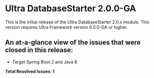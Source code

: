 # Ultra DatabaseStarter 2.0.0-GA

This is the initial release of the Ultra DatabaseStarter 2.0.x module. This version requires Ultra Framework version 6.0.0-GA or higher.

## An at-a-glance view of the issues that were closed in this release:

- Target Spring Boot 2 and Java 8

**Total Resolved Issues: 1**
